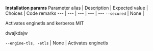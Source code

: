 <b>Installation params</b>
Parameter alias | Description | Expected value | Choices | Code remarks
--- | --- | --- | --- | ---
`--secured` | None | <p>Activates enginetls and kerberos MIT</p><p>dwajkdajw</p>
`--engine-tls, -etls`  | None | Activates enginetls
